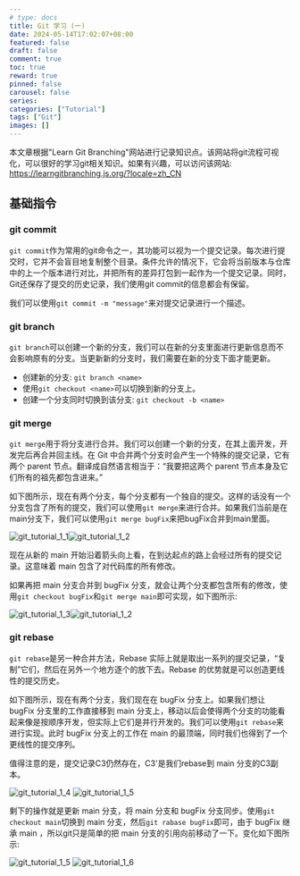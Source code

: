 ```yaml
---
# type: docs 
title: Git 学习 (一)
date: 2024-05-14T17:02:07+08:00
featured: false
draft: false
comment: true
toc: true
reward: true
pinned: false
carousel: false
series:
categories: ["Tutorial"]
tags: ["Git"]
images: []
---
```


本文章根据"Learn Git Branching"网站进行记录知识点。该网站将git流程可视化，可以很好的学习git相关知识。如果有兴趣，可以访问该网站: https://learngitbranching.js.org/?locale=zh_CN

<!--more-->

## 基础指令

### git commit

`git commit`作为常用的git命令之一，其功能可以视为一个提交记录。每次进行提交时，它并不会盲目地复制整个目录。条件允许的情况下，它会将当前版本与仓库中的上一个版本进行对比，并把所有的差异打包到一起作为一个提交记录。同时，Git还保存了提交的历史记录，我们使用git commit的信息都会有保留。

我们可以使用`git commit -m "message"`来对提交记录进行一个描述。

### git branch

`git branch`可以创建一个新的分支，我们可以在新的分支里面进行更新信息而不会影响原有的分支。当更新新的分支时，我们需要在新的分支下面才能更新。

- 创建新的分支: `git branch <name>`
- 使用`git checkout <name>`可以切换到新的分支上。
- 创建一个分支同时切换到该分支: `git checkout -b <name>`

### git merge

`git merge`用于将分支进行合并。我们可以创建一个新的分支，在其上面开发，开发完后再合并回主线。在 Git 中合并两个分支时会产生一个特殊的提交记录，它有两个 parent 节点。翻译成自然语言相当于：“我要把这两个 parent 节点本身及它们所有的祖先都包含进来。”

如下图所示，现在有两个分支，每个分支都有一个独自的提交。这样的话没有一个分支包含了所有的提交，我们可以使用`git merge`来进行合并。如果我们当前是在main分支下，我们可以使用`git merge bugFix`来把bugFix合并到main里面。

![git_tutorial_1_1](Git/git_tutorial_1_1.png?width=300px&height=360px)![git_tutorial_1_2](Git/git_tutorial_1_2.png?width=300px&height=360px#float-end)

现在从新的 main 开始沿着箭头向上看，在到达起点的路上会经过所有的提交记录。这意味着 main 包含了对代码库的所有修改。

如果再把 main 分支合并到 bugFix 分支，就会让两个分支都包含所有的修改，使用`git checkout bugFix`和`git merge main`即可实现，如下图所示:

![git_tutorial_1_3](Git/git_tutorial_1_2.png?width=300px&height=360px)![git_tutorial_1_2](Git/git_tutorial_1_3.png?width=300px&height=360px#float-end)

### git rebase

`git rebase`是另一种合并方法，Rebase 实际上就是取出一系列的提交记录，“复制”它们，然后在另外一个地方逐个的放下去。Rebase 的优势就是可以创造更线性的提交历史。

如下图所示，现在有两个分支，我们现在在 bugFix 分支上。如果我们想让 bugFix 分支里的工作直接移到 main 分支上，移动以后会使得两个分支的功能看起来像是按顺序开发，但实际上它们是并行开发的。我们可以使用`git rebase`来进行实现。此时 bugFix 分支上的工作在 main 的最顶端，同时我们也得到了一个更线性的提交序列。

值得注意的是，提交记录C3仍然存在，C3'是我们rebase到 main 分支的C3副本。

![git_tutorial_1_4](Git/git_tutorial_1_4.png?width=300px&height=360px) ![git_tutorial_1_5](Git/git_tutorial_1_5.png?width=300px&height=360px#float-end)

剩下的操作就是更新 main 分支，将 main 分支和 bugFix 分支同步。使用`git checkout main`切换到 main 分支，然后`git rabase bugFix`即可，由于 bugFix 继承 main ，所以git只是简单的把 main 分支的引用向前移动了一下。变化如下图所示:

![git_tutorial_1_5](Git/git_tutorial_1_5.png?width=300px&height=360px) ![git_tutorial_1_6](Git/git_tutorial_1_6.png?width=300px&height=360px#float-end)

